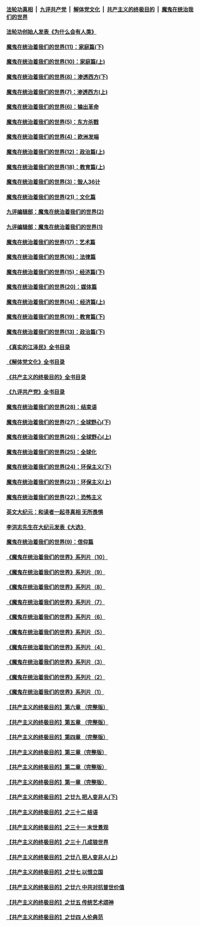 ####  [法轮功真相](../../../../basic/blob/master/README.md?t=03220411) &nbsp;|&nbsp; [九评共产党](../../../../9ping.md/blob/master/README.md?t=03220411) &nbsp;|&nbsp; [解体党文化](../../../../jtdwh.md/blob/master/README.md?t=03220411)  &nbsp;|&nbsp; [共产主义的终极目的](../../../../gczydzjmd.md/blob/master/README.md?t=03220411) &nbsp;|&nbsp; [魔鬼在统治我们的世界](../../../../mgztzwmdsj.md/blob/master/README.md?t=03220411) 

#### [法轮功创始人发表《为什么会有人类》](../pages/nsc422/n13912117.md?t=03220411) 

#### [魔鬼在统治着我们的世界(11)：家庭篇(下)](../pages/nsc422/n10440961.md?t=03220411) 

#### [魔鬼在统治着我们的世界(10)：家庭篇(上)](../pages/nsc422/n10435448.md?t=03220411) 

#### [魔鬼在统治着我们的世界(8)：渗透西方(下)](../pages/nsc422/n10429603.md?t=03220411) 

#### [魔鬼在统治着我们的世界(7)：渗透西方(上)](../pages/nsc422/n10426013.md?t=03220411) 

#### [魔鬼在统治着我们的世界(6)：输出革命](../pages/nsc422/n10421536.md?t=03220411) 

#### [魔鬼在统治着我们的世界(5)：东方杀戮](../pages/nsc422/n10417707.md?t=03220411) 

#### [魔鬼在统治着我们的世界(4)：欧洲发端](../pages/nsc422/n10414890.md?t=03220411) 

#### [魔鬼在统治着我们的世界(12)：政治篇(上)](../pages/nsc422/n10444576.md?t=03220411) 

#### [魔鬼在统治着我们的世界(18)：教育篇(上)](../pages/nsc422/n10526970.md?t=03220411) 

#### [魔鬼在统治着我们的世界(3)：毁人36计](../pages/nsc422/n10411583.md?t=03220411) 

#### [魔鬼在统治着我们的世界(21)：文化篇](../pages/nsc422/n10597706.md?t=03220411) 

#### [九评编辑部：魔鬼在统治着我们的世界(2)](../pages/nsc422/n10410036.md?t=03220411) 

#### [九评编辑部：魔鬼在统治着我们的世界(1)](../pages/nsc422/n10406825.md?t=03220411) 

#### [魔鬼在统治着我们的世界(17)：艺术篇](../pages/nsc422/n10499093.md?t=03220411) 

#### [魔鬼在统治着我们的世界(16)：法律篇](../pages/nsc422/n10485969.md?t=03220411) 

#### [魔鬼在统治着我们的世界(15)：经济篇(下)](../pages/nsc422/n10469975.md?t=03220411) 

#### [魔鬼在统治着我们的世界(20)：媒体篇](../pages/nsc422/n10586579.md?t=03220411) 

#### [魔鬼在统治着我们的世界(14)：经济篇(上)](../pages/nsc422/n10457370.md?t=03220411) 

#### [魔鬼在统治着我们的世界(19)：教育篇(下)](../pages/nsc422/n10564808.md?t=03220411) 

#### [魔鬼在统治着我们的世界(13)：政治篇(下)](../pages/nsc422/n10448270.md?t=03220411) 

#### [《真实的江泽民》全书目录](../pages/nsc422/n13721399.md?t=03220411) 

#### [《解体党文化》全书目录](../pages/nsc422/n13721157.md?t=03220411) 

#### [《共产主义的终极目的》全书目录](../pages/nsc422/n13721048.md?t=03220411) 

#### [《九评共产党》全书目录](../pages/nsc422/n13708085.md?t=03220411) 

#### [魔鬼在统治着我们的世界(28)：结束语](../pages/nsc422/n10936246.md?t=03220411) 

#### [魔鬼在统治着我们的世界(27)：全球野心(下)](../pages/nsc422/n10928319.md?t=03220411) 

#### [魔鬼在统治着我们的世界(26)：全球野心(上)](../pages/nsc422/n10900318.md?t=03220411) 

#### [魔鬼在统治着我们的世界(25)：全球化](../pages/nsc422/n10788205.md?t=03220411) 

#### [魔鬼在统治着我们的世界(24)：环保主义(下)](../pages/nsc422/n10695307.md?t=03220411) 

#### [魔鬼在统治着我们的世界(23)：环保主义(上)](../pages/nsc422/n10688613.md?t=03220411) 

#### [魔鬼在统治着我们的世界(22)：恐怖主义](../pages/nsc422/n10614727.md?t=03220411) 

#### [英文大纪元：和读者一起寻真相 无所畏惧](../pages/nsc422/n12542027.md?t=03220411) 

#### [李洪志先生在大纪元发表《大选》](../pages/nsc422/n12534746.md?t=03220411) 

#### [魔鬼在统治着我们的世界(9)：信仰篇](../pages/nsc422/n10432159.md?t=03220411) 

#### [《魔鬼在统治着我们的世界》系列片（10）](../pages/nsc422/n12292670.md?t=03220411) 

#### [《魔鬼在统治着我们的世界》系列片（9）](../pages/nsc422/n12290859.md?t=03220411) 

#### [《魔鬼在统治着我们的世界》系列片（8）](../pages/nsc422/n12287445.md?t=03220411) 

#### [《魔鬼在统治着我们的世界》系列片（7）](../pages/nsc422/n12283425.md?t=03220411) 

#### [《魔鬼在统治着我们的世界》系列片（6）](../pages/nsc422/n12282314.md?t=03220411) 

#### [《魔鬼在统治着我们的世界》系列片（5）](../pages/nsc422/n12281419.md?t=03220411) 

#### [《魔鬼在统治着我们的世界》系列片（4）](../pages/nsc422/n12274024.md?t=03220411) 

#### [《魔鬼在统治着我们的世界》系列片（3）](../pages/nsc422/n12271322.md?t=03220411) 

#### [《魔鬼在统治着我们的世界》系列片（2）](../pages/nsc422/n12269049.md?t=03220411) 

#### [《魔鬼在统治着我们的世界》系列片（1）](../pages/nsc422/n12267575.md?t=03220411) 

#### [【共产主义的终极目的】第六章 （完整版）](../pages/nsc422/n11428913.md?t=03220411) 

#### [【共产主义的终极目的】第五章 （完整版）](../pages/nsc422/n11428912.md?t=03220411) 

#### [【共产主义的终极目的】第四章 （完整版）](../pages/nsc422/n11428907.md?t=03220411) 

#### [【共产主义的终极目的】第三章（完整版）](../pages/nsc422/n11428848.md?t=03220411) 

#### [【共产主义的终极目的】第二章（完整版）](../pages/nsc422/n11428831.md?t=03220411) 

#### [【共产主义的终极目的】第一章（完整版）](../pages/nsc422/n11417651.md?t=03220411) 

#### [【共产主义的终极目的】之廿九 把人变非人(下)](../pages/nsc422/n11344140.md?t=03220411) 

#### [【共产主义的终极目的】之三十二 结语](../pages/nsc422/n11360535.md?t=03220411) 

#### [【共产主义的终极目的】之三十一 末世景观](../pages/nsc422/n11351129.md?t=03220411) 

#### [【共产主义的终极目的】之三十 几成狼世界](../pages/nsc422/n11348280.md?t=03220411) 

#### [【共产主义的终极目的】之廿八 把人变非人(上)](../pages/nsc422/n11340492.md?t=03220411) 

#### [【共产主义的终极目的】之廿七 以恨立国](../pages/nsc422/n11336944.md?t=03220411) 

#### [【共产主义的终极目的】之廿六 中共对抗普世价值](../pages/nsc422/n11324785.md?t=03220411) 

#### [【共产主义的终极目的】之廿五 传统艺术颂神](../pages/nsc422/n11296396.md?t=03220411) 

#### [【共产主义的终极目的】之廿四 人伦典范](../pages/nsc422/n11296397.md?t=03220411) 

